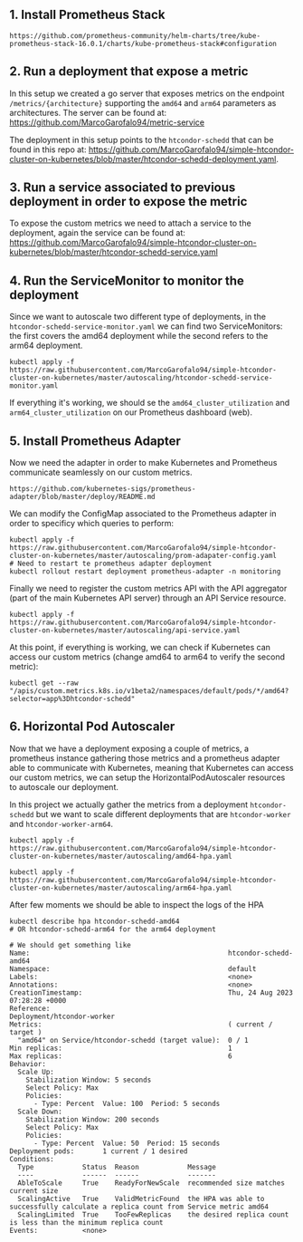 ## 1. Install Prometheus Stack

```
https://github.com/prometheus-community/helm-charts/tree/kube-prometheus-stack-16.0.1/charts/kube-prometheus-stack#configuration
```

## 2. Run a deployment that expose a metric
In this setup we created a go server that exposes metrics on the endpoint `/metrics/{architecture}` supporting the `amd64` and `arm64` parameters as architectures.
The server can be found at: https://github.com/MarcoGarofalo94/metric-service

The deployment in this setup points to the `htcondor-schedd` that can be found in this repo at: https://github.com/MarcoGarofalo94/simple-htcondor-cluster-on-kubernetes/blob/master/htcondor-schedd-deployment.yaml.

## 3. Run a service associated to previous deployment in order to expose the metric
To expose the custom metrics we need to attach a service to the deployment, again the service can be found at:
https://github.com/MarcoGarofalo94/simple-htcondor-cluster-on-kubernetes/blob/master/htcondor-schedd-service.yaml

## 4. Run the ServiceMonitor to monitor the deployment
Since we want to autoscale two different type of deployments, in the `htcondor-schedd-service-monitor.yaml` we can find two ServiceMonitors: the first covers the amd64 deployment while the second refers to the arm64 deployment.

```
kubectl apply -f https://raw.githubusercontent.com/MarcoGarofalo94/simple-htcondor-cluster-on-kubernetes/master/autoscaling/htcondor-schedd-service-monitor.yaml
```
If everything it's working, we should se the `amd64_cluster_utilization` and `arm64_cluster_utilization` on our Prometheus dashboard (web).

## 5. Install Prometheus Adapter
Now we need the adapter in order to make Kubernetes and Prometheus communicate seamlessly on our custom metrics.
```
https://github.com/kubernetes-sigs/prometheus-adapter/blob/master/deploy/README.md
```

We can modify the ConfigMap associated to the Prometheus adapter in order to specificy which queries to perform:
```
kubectl apply -f https://raw.githubusercontent.com/MarcoGarofalo94/simple-htcondor-cluster-on-kubernetes/master/autoscaling/prom-adapater-config.yaml
# Need to restart te prometheus adapter deployment
kubectl rollout restart deployment prometheus-adapter -n monitoring
```

Finally we need to register the custom metrics API with the API aggregator (part of the main Kubernetes API server) through an API Service resource.
```
kubectl apply -f https://raw.githubusercontent.com/MarcoGarofalo94/simple-htcondor-cluster-on-kubernetes/master/autoscaling/api-service.yaml
```

At this point, if everything is working, we can check if Kubernetes can access our custom metrics (change amd64 to arm64 to verify the second metric):
```
kubectl get --raw "/apis/custom.metrics.k8s.io/v1beta2/namespaces/default/pods/*/amd64?selector=app%3Dhtcondor-schedd"
```

## 6. Horizontal Pod Autoscaler
Now that we have a deployment exposing a couple of metrics, a prometheus instance gathering those metrics and a prometheus adapter able to communicate with Kubernetes, meaning that Kubernetes can access our custom metrics, we can setup the HorizontalPodAutoscaler resources to autoscale our deployment.

In this project we actually gather the metrics from a deployment `htcondor-schedd` but we want to scale different deployments that are `htcondor-worker` and `htcondor-worker-arm64`.

```
kubectl apply -f https://raw.githubusercontent.com/MarcoGarofalo94/simple-htcondor-cluster-on-kubernetes/master/autoscaling/amd64-hpa.yaml

kubectl apply -f https://raw.githubusercontent.com/MarcoGarofalo94/simple-htcondor-cluster-on-kubernetes/master/autoscaling/arm64-hpa.yaml
```

After few moments we should be able to inspect the logs of the HPA
```
kubectl describe hpa htcondor-schedd-amd64 
# OR htcondor-schedd-arm64 for the arm64 deployment
```
```
# We should get something like
Name:                                                 htcondor-schedd-amd64
Namespace:                                            default
Labels:                                               <none>
Annotations:                                          <none>
CreationTimestamp:                                    Thu, 24 Aug 2023 07:28:28 +0000
Reference:                                            Deployment/htcondor-worker
Metrics:                                              ( current / target )
  "amd64" on Service/htcondor-schedd (target value):  0 / 1
Min replicas:                                         1
Max replicas:                                         6
Behavior:
  Scale Up:
    Stabilization Window: 5 seconds
    Select Policy: Max
    Policies:
      - Type: Percent  Value: 100  Period: 5 seconds
  Scale Down:
    Stabilization Window: 200 seconds
    Select Policy: Max
    Policies:
      - Type: Percent  Value: 50  Period: 15 seconds
Deployment pods:       1 current / 1 desired
Conditions:
  Type            Status  Reason            Message
  ----            ------  ------            -------
  AbleToScale     True    ReadyForNewScale  recommended size matches current size
  ScalingActive   True    ValidMetricFound  the HPA was able to successfully calculate a replica count from Service metric amd64
  ScalingLimited  True    TooFewReplicas    the desired replica count is less than the minimum replica count
Events:           <none>
```

